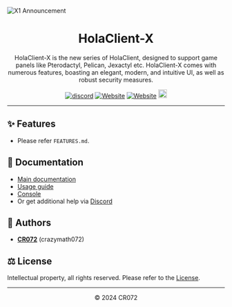 ![X1 Announcement](https://github.com/HolaClient/X/assets/102372274/060b06ee-a8b4-4715-9f36-eb12232019a5)

<h1 align="center" dir="auto">HolaClient-X</h1>
<p align="center">
HolaClient-X is the new series of HolaClient, designed to support game panels like Pterodactyl, Pelican, Jexactyl etc. HolaClient-X comes with numerous features, boasting an elegant, modern, and intuitive UI, as well as robust security measures.
</p>
<p align="center">
  <a href="https://discord.gg/CvqRH9TrYK"><img src="https://img.shields.io/discord/1038719273658499072?color=blue&label=Discord&logo=HolaClient&logoColor=blue" alt="discord" /></a>
  <a href="https://holaclientx.tech/docs"><img alt="Website" src="https://img.shields.io/website?down_color=lightred&down_message=Offline&label=Docs&up_color=blue&up_message=Online&url=https://holaclientx.tech/docs"></a>
    <a href="https://demo.holaclientx.tech"><img alt="Website" src="https://img.shields.io/website?down_color=red&down_message=Offline&label=Demo&up_color=blue&up_message=Online&url=https://demo.holaclientx.tech"></a>
  <a  href="https://github.com/CR072/HolaClient/stargazers"><img src="https://img.shields.io/github/stars/HolaClient/X?label=Stars %E2%AD%90" height="20"/></a>
</p>

---

## ✨ Features

* Please refer `FEATURES.md`.

## 📄 Documentation

* [Main documentation](https://holaclientx.tech/docs)<br>
* [Usage guide](https://holaclientx.tech/guide)<br>
* [Console](https://console.holacorp.org)<br>
* Or get additional help via [Discord](https://discord.gg/CvqRH9TrYK)


## 📝 Authors

- [**CR072**](https://github.com/CR072) (crazymath072)

## ⚖️ License

Intellectual property, all rights reserved. Please refer to the [License](https://github.com/HolaClient/X/blob/master/LICENSE).

---

<p align="center">
© 2024 CR072
</p>
